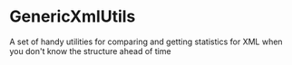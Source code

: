 # GenericXmlUtils
A set of handy utilities for comparing and getting statistics for XML when you don't know the structure ahead of time